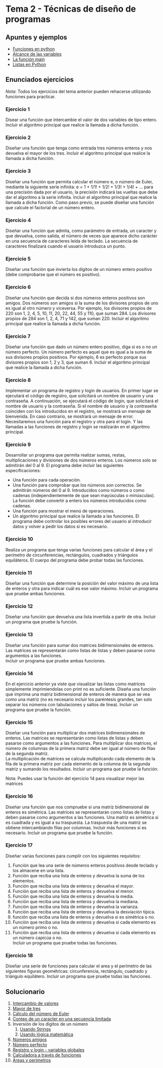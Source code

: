 # Tema 2 - Técnicas de diseño de programas

## Apuntes y ejemplos

- [Funciones en python](./apuntes_y_ejemplos/funciones.py)
- [Alcance de las variables](./apuntes_y_ejemplos/alcance_variables.py)
- [La función main](./apuntes_y_ejemplos/funcion_main.py)
- [Listas en Python](./apuntes_y_ejemplos/listas.py)

## Enunciados ejercicios

*Nota*: Todos los ejercicios del tema anterior pueden rehacerse utilizando funciones para practicar.

### Ejercicio 1

Disear una función que intercambie el valor de dos variables de tipo entero. 
Incluir el algoritmo principal que realice la llamada a dicha función.

### Ejercicio 2

Diseñar una función que tenga como entrada tres números enteros y nos devuelva el mayor de los tres.
Incluir el algoritmo principal que realice la llamada a dicha función.

### Ejercicio 3

Diseñar una función que permita calcular el número e, o número de Euler, mediante la siguiente serie infinita:
e = 1 + 1/1! + 1/2! + 1/3! + 1/4! + ...
para una precisión dada por el usuario, la precisión indicará las vueltas que debe dar el algoritmo a la 
serie infinita. Incluir el algoritmo principal que realice la llamada a dicha función.
Como paso previo, se puede diseñar una función que calcule el factorial de un número entero.

### Ejercicio 4

Diseñar una función que admita, como parámetro de entrada, un caracter y que devuelva, como salida, 
el número de veces que aparece dicho carácter en una secuencia de caracteres leída de teclado.
La secuencia de caracteres finalizará cuando el usuario introduzca un punto.

### Ejercicio 5

Diseñar una función que invierta los dígitos de un número entero positivo (debe comprobarse que el número es positivo).

### Ejercicio 6

Diseñar una función que decida si dos números enteros positivos son amigos.
Dos números son amigos si la suma de los divisores propios de uno es igual al otro número y viceversa.
Por ejemplo, los divisores propios de 220 son 1, 2, 4, 5, 10, 11, 20, 22, 44, 55 y 110, que suman 284.
Los divisores propios de 284 son 1, 2, 4, 71 y 142, que suman 220.
Incluir el algoritmo principal que realice la llamada a dicha función.

### Ejercicio 7

Diseñar una función que dado un número entero positivo, diga si es o no un número perfecto.
Un número perfecto es aquel que es igual a la suma de sus divisores propios positivos.
Por ejemplo, 6 es perfecto porque sus divisores propios son 1, 2 y 3, que suman 6.
Incluir el algoritmo principal que realice la llamada a dicha función.

### Ejercicio 8

Implementar un programa de registro y login de usuarios. En primer lugar se ejecutará el código de registro,
que solicitará un nombre de usuario y una contraseña. A continuación, se ejecutará el código de login, que solicitará
el nombre de usuario y la contraseña. Si el nombre de usuario y la contraseña coinciden con los introducidos en el
registro, se mostrará un mensaje de bienvenida. En caso contrario, se mostrará un mensaje de error.
Necesitaremos una función para el registro y otra para el login.
Y las llamadas a las funciones de registro y login se realizarán en el algoritmo principal.

### Ejercicio 9

Desarrollar un programa que permita realizar sumas, restas, multiplicaciones y divisiones de dos números enteros.
Los números solo se admitirán del 0 al 9.
El programa debe incluir las siguientes especificaciones:
- Una función para cada operación.
- Una función para comprobar que los números son correctos. Se admitirán números del 0 al 9. 
Introducidos como números o como cadenas (independientemente de que sean mayúsculas o minúsculas).
La función debe convertir a entero los números introducidos como cadenas.
- Una función para mostrar el menú de operaciones.
- Un algoritmo principal que realice la llamada a las funciones.
El programa debe controlar los posibles errores del usuario al introducir datos y volver a pedir los datos si es necesario.

### Ejercicio 10

Realiza un programa que tenga varias funciones para calcular el área y el perímetro de circunferencias, rectángulos, 
cuadrados y triángulos equiláteros.
El cuerpo del programa debe probar todas las funciones.

### Ejercicio 11

Diseñar una función que determine la posición del valor máximo de una lista de enteros y otra para indicar cuál es ese valor máximo.
Incluir un programa que pruebe ambas funciones.

### Ejercicio 12

Diseñar una función que devuelva una lista invertida a partir de otra.
Incluir un programa que pruebe la función.

### Ejercicio 13

Diseñar una función para sumar dos matrices bidimensionales de enteros.
Las matrices se representarán como listas de listas y deben pasarse como argumentos a las funciones.    
Incluir un programa que pruebe ambas funciones.

### Ejercicio 14

En el ejercicio anterior ya viste que visualizar las listas como matrices simplemente imprimiendolas con print no es suficiente. Diseña una función que imprima una matriz bidimensional de enteros de manera que se vea como una matriz (no es necesario incluir los paréntesis grandes, tan solo separar los números con tabulaciones y saltos de línea). 
Incluir un programa que pruebe la función.

### Ejercicio 15

Diseñar una función para multiplicar dos matrices bidimensionales de enteros.
Las matrices se representarán como listas de listas y deben pasarse como argumentos a las funciones.
Para multiplicar dos matrices, el número de columnas de la primera matriz debe ser igual al número de filas de la segunda matriz.   
La multiplicación de matrices se calcula multiplicando cada elemento de la fila de la  primera matriz por cada elemento de la columna de la segunda matriz y sumando los resultados. 
Incluir un programa que pruebe la función.

Nota: Puedes usar la función del ejercicio 14 para visualizar mejor las matrices

### Ejercicio 16

Diseñar una función que nos compruebe si una matriz bidimensional de enteros es simétrica.
Las matrices se representarán como listas de listas y deben pasarse como argumentos a las funciones.
Una matriz es simétrica si es cuadrada y es igual a su traspuesta.
La traspuesta de una matriz se obtiene intercambiando filas por columnas.
Incluir más funciones si es necesario.
Incluir un programa que pruebe la función.

### Ejercicio 17

Diseñar varias funciones para cumplir con los siguientes requisitos:
1. Función que lea una serie de números enteros positivos desde teclado y los almacene en una lista.
2. Función que reciba una lista de enteros y devuelva la suma de los elementos.
3. Función que reciba una lista de enteros y devuelva el mayor.
4. Función que reciba una lista de enteros y devuelva el menor.
5. Función que reciba una lista de enteros y devuelva la media.
6. Función que reciba una lista de enteros y devuelva la mediana.
7. Función que reciba una lista de enteros y devuelva la varianza.
8. Función que reciba una lista de enteros y devuelva la desviación típica.
9. función que reciba una lista de enteros y devuelva si es simétrica o no.
10. Función que reciba una lista de enteros y devuelva si cada elemento es un número primo o no.    
11. Función que reciba una lista de enteros y devuelva si cada elemento es un número capicúa o no.  
Incluir un programa que pruebe todas las funciones.

### Ejercicio 18

Diseñar una serie de funciones para calcular el area y el perímetro de las
siguientes figuras geométricas: circunferencia, rectángulo, cuadrado y triángulo equilátero.
Incluir un programa que pruebe todas las funciones.

## Solucionario

1. [Intercambio de valores](./solucionario/ej1.py)
2. [Mayor de tres](./solucionario/ej2.py)
3. [Cálculo del número de Euler](./solucionario/ej3.py)
4. [Conteo de un caracter en una secuencia limitada](./solucionario/ej4.py)
5. Inversión de los dígitos de un número
   1. [Usando Strings](./solucionario/ej5.py)
   2. [Usando lógica matemática](./solucionario/ej5b.py)
6. [Números amigos](./solucionario/ej6.py)
7. [Número perfecto](./solucionario/ej7.py)
8. [Registro y login - variables globales](./solucionario/ej8.py)
9. [Calculadora a través de funciones](./solucionario/ej9.py)
10. [Áreas y perímetros](./solucionario/ej10.py)